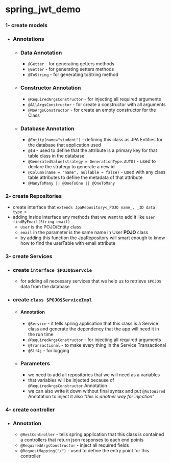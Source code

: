 # spring_jwt_demo

### 1- create models

* ### Annotations
    * ### Data Annotation
        * `@Getter` - for generating getters methods
        * `@Setter` - for generating setters methods
        * `@ToString` - for generating toString method
    * ### Constructor Annotation
        * `@RequiredArgsConstructor` - for injecting all required arguments
        * `@AllArgsConstructor` - for create a constructor with all arguments
        * `@NoArgsConstructor` - for create an empty constructor for the Class
    * ### Database Annotation
        * `@Entity(name="student")` - defining this class as JPA Entities for the database that application used
        * `@Id` - used to define that the attribute is a primary key for that table class in the database
        * `@GeneratedValue(strategy = GenerationType.AUTO)` - used to declare the strategy to generate a new id
        * `@Column(name = "name", nullable = false)` - used with any class table attributes to define the metadata of
          that attribute
        * `@ManyToMany || @OneToOne || @OneToMany`

### 2- create Repositories

* create interface that `extends JpaRepository<_POJO name_, _ID data type_>`
* adding inside interface any methods that we want to add it like `User findByEmail(String email)`
    * `User` is the POJO/Entity class
    * `email` in the parameter is the same name in User __POJO__ class
    * by adding this function the JpaRepository will smart enough to know how to find the userTable with email attribute

### 3- create Services

* ### create `interface $POJO$Servcie`
    * for adding all necessary services that we help us to retrieve `$POJO$` data from the database
* ### create `class $POJO$ServiceImpl`
    * #### Annotation
        * `@Service` - it tells spring application that this class is a Service class and generate the dependency that the app will need it in the run time
        * `@RequiredArgsConstructor` - for injecting all required arguments
        * `@Transactional` - to make every thing in the Service Transactional
        * `@Slf4j` - for logging
    * ### Parameters
        * we need to add all repositories that we will need as a variables 
        * that variables will be injected because of `@RequiredArgsConstructor` Annotation
        * we can also write it down without final syntax and put `@AutoWired` Annotation to inject it also _"this is another way for injection"_
    
### 4- create controller

* ### Annotation
    * `@RestController` - tells spring application that this class is contained a controllers that return json responses to each end points
    * `@RequiredArgsConstructor` - inject all required fields 
    * `@RequestMapping("/")` - used to define the entry point for this controller

